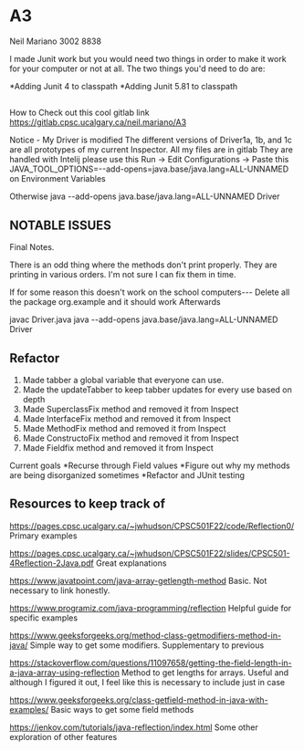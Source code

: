 # A3

Neil Mariano
3002 8838

I made Junit work but you would need two things in order to make it work for
your computer or not at all. The two things you'd need to do are:

*Adding Junit 4 to classpath
*Adding Junit 5.81 to classpath

##

How to 
Check out this cool gitlab link
https://gitlab.cpsc.ucalgary.ca/neil.mariano/A3

Notice - My Driver is modified
The different versions of Driver1a, 1b, and 1c are all prototypes
of my current Inspector. All my files are in gitlab
They are handled with Intelij
please use this 
Run -> Edit Configurations -> Paste this
JAVA_TOOL_OPTIONS=--add-opens=java.base/java.lang=ALL-UNNAMED
on Environment Variables

Otherwise
java --add-opens java.base/java.lang=ALL-UNNAMED Driver


## NOTABLE ISSUES

Final Notes.

There is an odd thing where the methods don't print properly.
They are printing in various orders.
I'm not sure I can fix them in time.

If for some reason this doesn't work on the school computers---
Delete all the package org.example and it should work
Afterwards

javac Driver.java
java --add-opens java.base/java.lang=ALL-UNNAMED Driver

## Refactor

1) Made tabber a global variable that everyone can use.
2) Made the updateTabber to keep tabber updates for every use based on depth
3) Made SuperclassFix method and removed it from Inspect
4) Made InterfaceFix method and removed it from Inspect
5) Made MethodFix method and removed it from Inspect
6) Made ConstructoFix method and removed it from Inspect
7) Made Fieldfix method and removed it from Inspect

Current goals
*Recurse through Field values
*Figure out why my methods are being disorganized sometimes
*Refactor and JUnit testing 

## Resources to keep track of

https://pages.cpsc.ucalgary.ca/~jwhudson/CPSC501F22/code/Reflection0/
Primary examples

https://pages.cpsc.ucalgary.ca/~jwhudson/CPSC501F22/slides/CPSC501-4Reflection-2Java.pdf
Great explanations

https://www.javatpoint.com/java-array-getlength-method
Basic. Not necessary to link honestly.

https://www.programiz.com/java-programming/reflection
Helpful guide for specific examples

https://www.geeksforgeeks.org/method-class-getmodifiers-method-in-java/ 
Simple way to get some modifiers. Supplementary to previous 

https://stackoverflow.com/questions/11097658/getting-the-field-length-in-a-java-array-using-reflection
Method to get lengths for arrays. Useful and although I figured it out, I feel like this is
necessary to include just in case

https://www.geeksforgeeks.org/class-getfield-method-in-java-with-examples/
Basic ways to get some field methods

https://jenkov.com/tutorials/java-reflection/index.html
Some other exploration of other features
